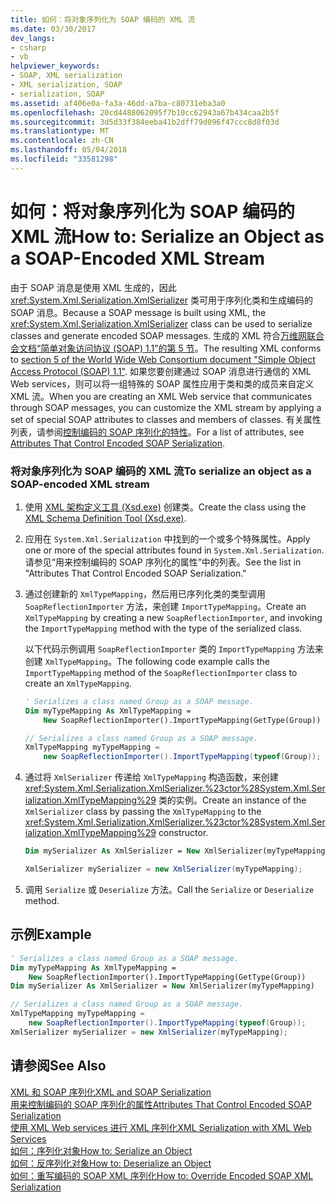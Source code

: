 ```yaml
---
title: 如何：将对象序列化为 SOAP 编码的 XML 流
ms.date: 03/30/2017
dev_langs:
- csharp
- vb
helpviewer_keywords:
- SOAP, XML serialization
- XML serialization, SOAP
- serialization, SOAP
ms.assetid: af406e0a-fa3a-46dd-a7ba-c80731eba3a0
ms.openlocfilehash: 20cd4488062095f7b10cc62943a67b434caa2b5f
ms.sourcegitcommit: 3d5d33f384eeba41b2dff79d096f47ccc8d8f03d
ms.translationtype: MT
ms.contentlocale: zh-CN
ms.lasthandoff: 05/04/2018
ms.locfileid: "33581298"
---
```

# <a name="how-to-serialize-an-object-as-a-soap-encoded-xml-stream"></a><span data-ttu-id="1cae6-102">如何：将对象序列化为 SOAP 编码的 XML 流</span><span class="sxs-lookup"><span data-stu-id="1cae6-102">How to: Serialize an Object as a SOAP-Encoded XML Stream</span></span>
  
 <span data-ttu-id="1cae6-103">由于 SOAP 消息是使用 XML 生成的，因此 <xref:System.Xml.Serialization.XmlSerializer> 类可用于序列化类和生成编码的 SOAP 消息。</span><span class="sxs-lookup"><span data-stu-id="1cae6-103">Because a SOAP message is built using XML, the <xref:System.Xml.Serialization.XmlSerializer> class can be used to serialize classes and generate encoded SOAP messages.</span></span> <span data-ttu-id="1cae6-104">生成的 XML 符合[万维网联合会文档“简单对象访问协议 (SOAP) 1.1”的第 5 节](https://www.w3.org/TR/2000/NOTE-SOAP-20000508/#_Toc478383512)。</span><span class="sxs-lookup"><span data-stu-id="1cae6-104">The resulting XML conforms to [section 5 of the World Wide Web Consortium document "Simple Object Access Protocol (SOAP) 1.1"](https://www.w3.org/TR/2000/NOTE-SOAP-20000508/#_Toc478383512).</span></span> <span data-ttu-id="1cae6-105">如果您要创建通过 SOAP 消息进行通信的 XML Web services，则可以将一组特殊的 SOAP 属性应用于类和类的成员来自定义 XML 流。</span><span class="sxs-lookup"><span data-stu-id="1cae6-105">When you are creating an XML Web service that communicates through SOAP messages, you can customize the XML stream by applying a set of special SOAP attributes to classes and members of classes.</span></span> <span data-ttu-id="1cae6-106">有关属性列表，请参阅[控制编码的 SOAP 序列化的特性](../../../docs/standard/serialization/attributes-that-control-encoded-soap-serialization.md)。</span><span class="sxs-lookup"><span data-stu-id="1cae6-106">For a list of attributes, see [Attributes That Control Encoded SOAP Serialization](../../../docs/standard/serialization/attributes-that-control-encoded-soap-serialization.md).</span></span>  
  
### <a name="to-serialize-an-object-as-a-soap-encoded-xml-stream"></a><span data-ttu-id="1cae6-107">将对象序列化为 SOAP 编码的 XML 流</span><span class="sxs-lookup"><span data-stu-id="1cae6-107">To serialize an object as a SOAP-encoded XML stream</span></span>  
  
1.  <span data-ttu-id="1cae6-108">使用 [XML 架构定义工具 (Xsd.exe)](../../../docs/standard/serialization/xml-schema-definition-tool-xsd-exe.md) 创建类。</span><span class="sxs-lookup"><span data-stu-id="1cae6-108">Create the class using the [XML Schema Definition Tool (Xsd.exe)](../../../docs/standard/serialization/xml-schema-definition-tool-xsd-exe.md).</span></span>  
  
2.  <span data-ttu-id="1cae6-109">应用在 `System.Xml.Serialization` 中找到的一个或多个特殊属性。</span><span class="sxs-lookup"><span data-stu-id="1cae6-109">Apply one or more of the special attributes found in `System.Xml.Serialization`.</span></span> <span data-ttu-id="1cae6-110">请参见“用来控制编码的 SOAP 序列化的属性”中的列表。</span><span class="sxs-lookup"><span data-stu-id="1cae6-110">See the list in "Attributes That Control Encoded SOAP Serialization."</span></span>  
  
3.  <span data-ttu-id="1cae6-111">通过创建新的 `XmlTypeMapping`，然后用已序列化类的类型调用 `SoapReflectionImporter` 方法，来创建 `ImportTypeMapping`。</span><span class="sxs-lookup"><span data-stu-id="1cae6-111">Create an `XmlTypeMapping` by creating a new `SoapReflectionImporter`, and invoking the `ImportTypeMapping` method with the type of the serialized class.</span></span>  
  
     <span data-ttu-id="1cae6-112">以下代码示例调用 `SoapReflectionImporter` 类的 `ImportTypeMapping` 方法来创建 `XmlTypeMapping`。</span><span class="sxs-lookup"><span data-stu-id="1cae6-112">The following code example calls the `ImportTypeMapping` method of the `SoapReflectionImporter` class to create an `XmlTypeMapping`.</span></span>  
  
    ```vb  
    ' Serializes a class named Group as a SOAP message.  
    Dim myTypeMapping As XmlTypeMapping =
        New SoapReflectionImporter().ImportTypeMapping(GetType(Group))  
    ```  
  
    ```csharp  
    // Serializes a class named Group as a SOAP message.  
    XmlTypeMapping myTypeMapping =
        new SoapReflectionImporter().ImportTypeMapping(typeof(Group));
    ```  
  
4.  <span data-ttu-id="1cae6-113">通过将 `XmlSerializer` 传递给 `XmlTypeMapping` 构造函数，来创建 <xref:System.Xml.Serialization.XmlSerializer.%23ctor%28System.Xml.Serialization.XmlTypeMapping%29> 类的实例。</span><span class="sxs-lookup"><span data-stu-id="1cae6-113">Create an instance of the `XmlSerializer` class by passing the `XmlTypeMapping` to the <xref:System.Xml.Serialization.XmlSerializer.%23ctor%28System.Xml.Serialization.XmlTypeMapping%29> constructor.</span></span>  
  
    ```vb  
    Dim mySerializer As XmlSerializer = New XmlSerializer(myTypeMapping)  
    ```  
  
    ```csharp  
    XmlSerializer mySerializer = new XmlSerializer(myTypeMapping);  
    ```  
  
5.  <span data-ttu-id="1cae6-114">调用 `Serialize` 或 `Deserialize` 方法。</span><span class="sxs-lookup"><span data-stu-id="1cae6-114">Call the `Serialize` or `Deserialize` method.</span></span>  
  
## <a name="example"></a><span data-ttu-id="1cae6-115">示例</span><span class="sxs-lookup"><span data-stu-id="1cae6-115">Example</span></span>  
  
```vb  
' Serializes a class named Group as a SOAP message.  
Dim myTypeMapping As XmlTypeMapping =
    New SoapReflectionImporter().ImportTypeMapping(GetType(Group))
Dim mySerializer As XmlSerializer = New XmlSerializer(myTypeMapping)  
```  
  
```csharp  
// Serializes a class named Group as a SOAP message.  
XmlTypeMapping myTypeMapping =
    new SoapReflectionImporter().ImportTypeMapping(typeof(Group));
XmlSerializer mySerializer = new XmlSerializer(myTypeMapping);  
```  
  
## <a name="see-also"></a><span data-ttu-id="1cae6-116">请参阅</span><span class="sxs-lookup"><span data-stu-id="1cae6-116">See Also</span></span>  
 [<span data-ttu-id="1cae6-117">XML 和 SOAP 序列化</span><span class="sxs-lookup"><span data-stu-id="1cae6-117">XML and SOAP Serialization</span></span>](../../../docs/standard/serialization/xml-and-soap-serialization.md)  
 [<span data-ttu-id="1cae6-118">用来控制编码的 SOAP 序列化的属性</span><span class="sxs-lookup"><span data-stu-id="1cae6-118">Attributes That Control Encoded SOAP Serialization</span></span>](../../../docs/standard/serialization/attributes-that-control-encoded-soap-serialization.md)  
 [<span data-ttu-id="1cae6-119">使用 XML Web services 进行 XML 序列化</span><span class="sxs-lookup"><span data-stu-id="1cae6-119">XML Serialization with XML Web Services</span></span>](../../../docs/standard/serialization/xml-serialization-with-xml-web-services.md)  
 [<span data-ttu-id="1cae6-120">如何：序列化对象</span><span class="sxs-lookup"><span data-stu-id="1cae6-120">How to: Serialize an Object</span></span>](../../../docs/standard/serialization/how-to-serialize-an-object.md)  
 [<span data-ttu-id="1cae6-121">如何：反序列化对象</span><span class="sxs-lookup"><span data-stu-id="1cae6-121">How to: Deserialize an Object</span></span>](../../../docs/standard/serialization/how-to-deserialize-an-object.md)  
 [<span data-ttu-id="1cae6-122">如何：重写编码的 SOAP XML 序列化</span><span class="sxs-lookup"><span data-stu-id="1cae6-122">How to: Override Encoded SOAP XML Serialization</span></span>](../../../docs/standard/serialization/how-to-override-encoded-soap-xml-serialization.md)
